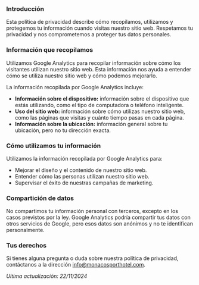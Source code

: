 ### Introducción

Esta política de privacidad describe cómo recopilamos, utilizamos y protegemos tu información cuando visitas nuestro sitio web. Respetamos tu privacidad y nos comprometemos a proteger tus datos personales.

### Información que recopilamos

Utilizamos Google Analytics para recopilar información sobre cómo los visitantes utilizan nuestro sitio web. Esta información nos ayuda a entender cómo se utiliza nuestro sitio web y cómo podemos mejorarlo.

La información recopilada por Google Analytics incluye:

- **Información sobre el dispositivo:** información sobre el dispositivo que estás utilizando, como el tipo de computadora o teléfono inteligente.
- **Uso del sitio web:** información sobre cómo utilizas nuestro sitio web, como las páginas que visitas y cuánto tiempo pasas en cada página.
- **Información sobre la ubicación:** información general sobre tu ubicación, pero no tu dirección exacta.

### Cómo utilizamos tu información

Utilizamos la información recopilada por Google Analytics para:

- Mejorar el diseño y el contenido de nuestro sitio web.
- Entender cómo las personas utilizan nuestro sitio web.
- Supervisar el éxito de nuestras campañas de marketing.

### Compartición de datos

No compartimos tu información personal con terceros, excepto en los casos previstos por la ley. Google Analytics podría compartir tus datos con otros servicios de Google, pero esos datos son anónimos y no te identifican personalmente.

### Tus derechos

Si tienes alguna pregunta o duda sobre nuestra política de privacidad, contáctanos a la dirección [info@monacosporthotel.com](mailto:info@monacosporthotel.com).

_Ultima actualización: 22/11/2024_
